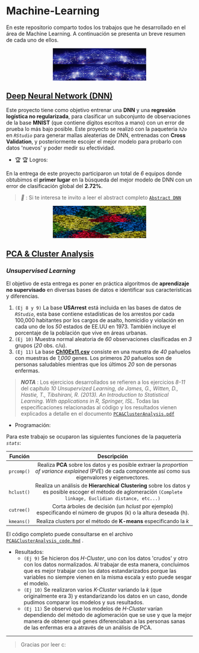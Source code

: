 # Machine-Learning

En este repositorio comparto todos los trabajos que he desarrollado en el área de Machine Learning. A continuación se presenta un breve resumen de cada uno de ellos.

<img src="Deep Neural Network (DNN)/Media/dnn.jpg" width="50%" style="display: block; margin: auto;" /><img src="Deep Neural Network (DNN)/Media/dnn (2).jpg" width="50%" style="display: block; margin: auto;" />

## [Deep Neural Network (DNN)](https://github.com/MMiranda777/Machine-Learning/tree/main/Deep%20Neural%20Network%20(DNN))

Este proyecto tiene como objetivo entrenar una **DNN** y una **regresión logística no regularizada**, para clasificar un subconjunto de observaciones de la base **MNIST** (que contiene dígitos escritos a mano) con un error de prueba lo más bajo posible. Este proyecto se realizó con la paqueteria _`h2o`_ en _`RStudio`_ para generar mallas aleaterias de DNN, entrenadas con **Cross Validation**, y posteriormente escojer el mejor modelo para probarlo con datos 'nuevos' y poder medir su efectividad.

- :trophy: :trophy: Logros: 

En la entrega de este proyecto participaron un total de _6_ equipos donde obtubimos el **primer lugar** en la búsqueda del mejor modelo de DNN con un error de clasificación global del **2.72%**.

> _**:pushpin:**_ : Si te interesa te invito a leer el abstract completo  [`Abstract DNN`](https://github.com/MMiranda777/Machine-Learning/blob/main/Deep%20Neural%20Network%20(DNN)/README.md)


<img src="PCA & Cluster Analysis/Media/clusteri.jpg" width="50%" style="display: block; margin: auto;" /><img src="PCA & Cluster Analysis/Media/clusteri2.jpg" width="50%" style="display: block; margin: auto;" />

## [PCA & Cluster Analysis](https://github.com/MMiranda777/Machine-Learning/tree/main/PCA%20%26%20Cluster%20Analysis)
### *Unsupervised Learning*

El objetivo de esta entrega es poner en práctica algoritmos de **aprendizaje no supervisado** en diversas bases de datos e identificar sus características y diferencias.

  1. `(Ej 8 y 9)` La base **USArrest** está incluida en las bases de datos de _`RStudio`_, esta base contiene estadísticas de los arrestos por cada 100,000 habitantes por los cargos de asalto, homicidio y violación en cada uno de los _50_ estados de EE.UU en 1973. También incluye el porcentaje de la población que vive en áreas urbanas.
  2. `(Ej 10)` Muestra normal aleatoria de _60_ observaciones clasificadas en _3_ grupos (_20_ obs. c/u).
  3. `(Ej 11)` La base [**Ch10Ex11.csv**](https://github.com/MMiranda777/Machine-Learning/blob/main/PCA%20%26%20Cluster%20Analysis/Ch10Ex11.csv) consiste en una muestra de _40_ pañuelos con muestras de _1,000_ genes. Los primeros _20_ pañuelos son de personas saludables mientras que los últimos _20_ son de personas enfermas.

> _**NOTA**_ : Los ejercicios desarrollados se refieren a los ejercicios _8-11_ del capítulo _10 Unsupervized Learning, de James, G., Witten, D., Hastie, T., Tibshirani, R. (2013). An Introduction to Statistical Learning. With applications in R, Springer, ISL_. Todas las especificaciones relacionadas al código y los resultados vienen explicados a detalle en el documento [`PCA&ClusterAnalysis.pdf`](https://github.com/MMiranda777/Machine-Learning/blob/main/PCA%20%26%20Cluster%20Analysis/PCA%26ClusterAnalysis.pdf)

- Programación:

Para este trabajo se ocuparon las siguientes funciones de la paquetería _`stats`_:

|   Función  |                                                                              Descripción                                                                             |
|:----------:|:--------------------------------------------------------------------------------------------------------------------------------------------------------------------:|
| `prcomp()` |   Realiza **PCA** sobre los datos y es posible extraer la _proportion  of variance explained_ (PVE) de cada componente así como sus eigenvalores y eigenvectores.    |
| `hclust()` | Realiza un análisis de **Hierarchical Clustering** sobre los datos  y es posible escoger el método de aglomeración  `(Complete linkage, Euclidian distance, etc...)` |
| `cutree()` |                          Corta árboles de decisión (un _hclust_ por ejemplo) especificando el número de grupos (k) o la altura deseada (h).                          |
| `kmeans()` |                                                  Realiza clusters por el método de **K-means** especificando la _k_                                                  |

El código completo puede consultarse en el archivo [`PCA&ClusterAnalysis_code.Rmd`](https://github.com/MMiranda777/Machine-Learning/blob/main/PCA%20%26%20Cluster%20Analysis/PCA%26ClusterAnalysis_code.Rmd) .

- Resultados: 
    - `(Ej 9)` Se hicieron dos _H-Cluster_, uno con los datos 'crudos' y otro con los datos normalizados. Al trabajar de esta manera, concluimos que es mejor trabajar con los datos estandarizados porque las variables no siempre vienen en la misma escala y esto puede sesgar el modelo.
    - `(Ej 10)` Se realizaron varios _K-Cluster_ variando la _k_ (que originalmente era 3) y estandarizando los datos en un caso, donde pudimos comparar los modelos y sus resultados.
    - `(Ej 11)` Se observó que los modelos de _H-Cluster_ varían dependiendo del método de aglomeración que se use y que la mejor manera de obtener qué genes diferenciaban a las personas sanas de las enfermas era a através de un análisis de PCA.

----------------------------------------------------------------






































> Gracias por leer c: 
